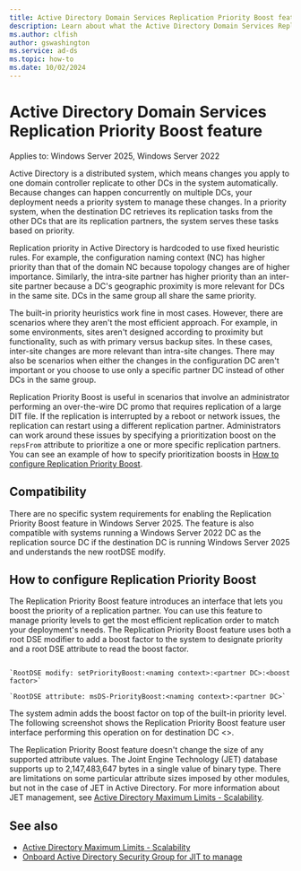 ```yaml
---
title: Active Directory Domain Services Replication Priority Boost feature
description: Learn about what the Active Directory Domain Services Replication Priority Boost feature is and how to manage it.
ms.author: clfish
author: gswashington
ms.service: ad-ds
ms.topic: how-to
ms.date: 10/02/2024
---
```


# Active Directory Domain Services Replication Priority Boost feature

Applies to: Windows Server 2025, Windows Server 2022

Active Directory is a distributed system, which means changes you apply to one domain controller replicate to other DCs in the system automatically. Because changes can happen concurrently on multiple DCs, your deployment needs a priority system to manage these changes. In a priority system, when the destination DC retrieves its replication tasks from the other DCs that are its replication partners, the system serves these tasks based on priority. 

Replication priority in Active Directory is hardcoded to use fixed heuristic rules. For example, the configuration naming context (NC) has higher priority than that of the domain NC because topology changes are of higher importance. Similarly, the intra-site partner has higher priority than an inter-site partner because a DC's geographic proximity is more relevant for DCs in the same site. DCs in the same group all share the same priority.

The built-in priority heuristics work fine in most cases. However, there are scenarios where they aren't the most efficient approach. For example, in some environments, sites aren't designed according to proximity but functionality, such as with primary versus backup sites. In these cases, inter-site changes are more relevant than intra-site changes. There may also be scenarios when either the changes in the configuration DC aren't important or you choose to use only a specific partner DC instead of other DCs in the same group.

Replication Priority Boost is useful in scenarios that involve an administrator performing an over-the-wire DC promo that requires replication of a large DIT file. If the replication is interrupted by a reboot or network issues, the replication can restart using a different replication partner. Administrators can work around these issues by specifying a prioritization boost on the `repsFrom` attribute to prioritize a one or more specific replication partners. You can see an example of how to specify prioritization boosts in [How to configure Replication Priority Boost](#how-to-configure-replication-priority-boost).

## Compatibility

There are no specific system requirements for enabling the Replication Priority Boost feature in Windows Server 2025. The feature is also compatible with systems running a Windows Server 2022 DC as the replication source DC if the destination DC is running Windows Server 2025 and understands the new rootDSE modify.

## How to configure Replication Priority Boost

The Replication Priority Boost feature introduces an interface that lets you boost the priority of a replication partner. You can use this feature to manage priority levels to get the most efficient replication order to match your deployment's needs. The Replication Priority Boost feature uses both a root DSE modifier to add a boost factor to the system to designate priority and a root DSE attribute to read the boost factor.

```Cmd

`RootDSE modify: setPriorityBoost:<naming context>:<partner DC>:<boost factor>`

`RootDSE attribute: msDS-PriorityBoost:<naming context>:<partner DC>`

```

The system admin adds the boost factor on top of the built-in priority level. The following screenshot shows the Replication Priority Boost feature user interface performing this operation on for destination DC <>.

<!-- screen shot here and procedure here-->
<!-- Note: ADO links to scenario and spec are 404 ... See https://dev.azure.com/msft-skilling/Content/_workitems/edit/186868-->

The Replication Priority Boost feature doesn't change the size of any supported attribute values. The Joint Engine Technology (JET) database supports up to 2,147,483,647 bytes in a single value of binary type. There are limitations on some particular attribute sizes imposed by other modules, but not in the case of JET in Active Directory. For more information about JET management, see [Active Directory Maximum Limits - Scalability](https://review.learn.microsoft.com/previous-versions/windows/it-pro/windows-server-2003/cc756101(v=ws.10)?branch=main#maximum-size-of-active-directory-objects).

## See also

- [Active Directory Maximum Limits - Scalability](https://review.learn.microsoft.com/previous-versions/windows/it-pro/windows-server-2003/cc756101(v=ws.10)?branch=main#maximum-size-of-active-directory-objects)
- [Onboard Active Directory Security Group for JIT to manage](./identity/access-management/just-in-time/security-group-elevation-support?branch=main)